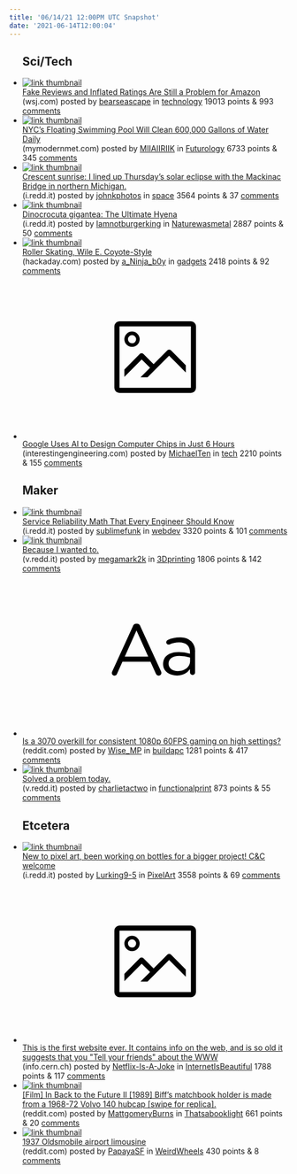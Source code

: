 ```yaml
---
title: '06/14/21 12:00PM UTC Snapshot'
date: '2021-06-14T12:00:04'
---
```

<ul>
<h2>Sci/Tech</h2>

<li><a href='https://www.wsj.com/articles/fake-reviews-and-inflated-ratings-are-still-a-problem-for-amazon-11623587313'><img src='https://b.thumbs.redditmedia.com/ZeaPkLzvjcMf81gslYwql45hPhSOT_GA6jzwNPa43sY.jpg' alt='link thumbnail'></a><div><div class='linkTitle'><a href='https://www.wsj.com/articles/fake-reviews-and-inflated-ratings-are-still-a-problem-for-amazon-11623587313'>Fake Reviews and Inflated Ratings Are Still a Problem for Amazon</a></div>(wsj.com) posted by <a href='https://www.reddit.com/user/bearseascape'>bearseascape</a> in <a href='https://www.reddit.com/r/technology'>technology</a> 19013 points & 993 <a href='https://www.reddit.com/r/technology/comments/nz0zy6/fake_reviews_and_inflated_ratings_are_still_a/'>comments</a></div></li>

<li><a href='https://mymodernmet.com/nyc-pluspool/?fbclid=IwAR0Ca9Sb5NvohXcTmVo8PQ5IQf-2WQYdyWKtCedRXEVX52d1ZRtCHEFQ3to'><img src='https://b.thumbs.redditmedia.com/OnCy9BH_W2AsHG4OlDLapIvYrjIdqwngbo7okITHOsI.jpg' alt='link thumbnail'></a><div><div class='linkTitle'><a href='https://mymodernmet.com/nyc-pluspool/?fbclid=IwAR0Ca9Sb5NvohXcTmVo8PQ5IQf-2WQYdyWKtCedRXEVX52d1ZRtCHEFQ3to'>NYC’s Floating Swimming Pool Will Clean 600,000 Gallons of Water Daily</a></div>(mymodernmet.com) posted by <a href='https://www.reddit.com/user/MIIAIIRIIK'>MIIAIIRIIK</a> in <a href='https://www.reddit.com/r/Futurology'>Futurology</a> 6733 points & 345 <a href='https://www.reddit.com/r/Futurology/comments/nyzxjm/nycs_floating_swimming_pool_will_clean_600000/'>comments</a></div></li>

<li><a href='https://i.redd.it/w0os27li54571.jpg'><img src='https://b.thumbs.redditmedia.com/Ggx-WHP0a15VpIk61oq7eroDKR6Xm2oxAWchmrkERis.jpg' alt='link thumbnail'></a><div><div class='linkTitle'><a href='https://i.redd.it/w0os27li54571.jpg'>Crescent sunrise: I lined up Thursday’s solar eclipse with the Mackinac Bridge in northern Michigan.</a></div>(i.redd.it) posted by <a href='https://www.reddit.com/user/johnkphotos'>johnkphotos</a> in <a href='https://www.reddit.com/r/space'>space</a> 3564 points & 37 <a href='https://www.reddit.com/r/space/comments/nz8dc3/crescent_sunrise_i_lined_up_thursdays_solar/'>comments</a></div></li>

<li><a href='https://i.redd.it/xbs83b96s1571.jpg'><img src='https://a.thumbs.redditmedia.com/6AzYi1fEUNhWbdfwG_bVmjX49YkAdrXCFVQZOl6G5y8.jpg' alt='link thumbnail'></a><div><div class='linkTitle'><a href='https://i.redd.it/xbs83b96s1571.jpg'>Dinocrocuta gigantea: The Ultimate Hyena</a></div>(i.redd.it) posted by <a href='https://www.reddit.com/user/Iamnotburgerking'>Iamnotburgerking</a> in <a href='https://www.reddit.com/r/Naturewasmetal'>Naturewasmetal</a> 2887 points & 50 <a href='https://www.reddit.com/r/Naturewasmetal/comments/nyy5qh/dinocrocuta_gigantea_the_ultimate_hyena/'>comments</a></div></li>

<li><a href='https://hackaday.com/2021/06/13/roller-skating-wile-e-coyote-style/'><img src='https://b.thumbs.redditmedia.com/UtNcN4ZkmVYOYDn0T8_Kcl1ALYUklhTtRqgDMl58--A.jpg' alt='link thumbnail'></a><div><div class='linkTitle'><a href='https://hackaday.com/2021/06/13/roller-skating-wile-e-coyote-style/'>Roller Skating, Wile E. Coyote-Style</a></div>(hackaday.com) posted by <a href='https://www.reddit.com/user/a_Ninja_b0y'>a_Ninja_b0y</a> in <a href='https://www.reddit.com/r/gadgets'>gadgets</a> 2418 points & 92 <a href='https://www.reddit.com/r/gadgets/comments/nz4r7b/roller_skating_wile_e_coyotestyle/'>comments</a></div></li>

<li><a href='https://interestingengineering.com/google-uses-ai-to-design-computer-chips-in-just-6-hours'><svg version='1.1' viewBox='-34 -14 104 64' preserveAspectRatio='xMidYMid meet' xmlns='http://www.w3.org/2000/svg' xmlns:xlink='http://www.w3.org/1999/xlink'>
    <title>link thumbnail</title>
    <path d='M32,4H4A2,2,0,0,0,2,6V30a2,2,0,0,0,2,2H32a2,2,0,0,0,2-2V6A2,2,0,0,0,32,4ZM4,30V6H32V30Z'></path>
    <path d='M8.92,14a3,3,0,1,0-3-3A3,3,0,0,0,8.92,14Zm0-4.6A1.6,1.6,0,1,1,7.33,11,1.6,1.6,0,0,1,8.92,9.41Z'></path>
    <path d='M22.78,15.37l-5.4,5.4-4-4a1,1,0,0,0-1.41,0L5.92,22.9v2.83l6.79-6.79L16,22.18l-3.75,3.75H15l8.45-8.45L30,24V21.18l-5.81-5.81A1,1,0,0,0,22.78,15.37Z'></path>
    </svg></a><div><div class='linkTitle'><a href='https://interestingengineering.com/google-uses-ai-to-design-computer-chips-in-just-6-hours'>Google Uses AI to Design Computer Chips in Just 6 Hours</a></div>(interestingengineering.com) posted by <a href='https://www.reddit.com/user/MichaelTen'>MichaelTen</a> in <a href='https://www.reddit.com/r/tech'>tech</a> 2210 points & 155 <a href='https://www.reddit.com/r/tech/comments/nz0vr4/google_uses_ai_to_design_computer_chips_in_just_6/'>comments</a></div></li>

<h2>Maker</h2>

<li><a href='https://i.redd.it/8qpfjopi93571.png'><img src='https://b.thumbs.redditmedia.com/wBZTnWKuh9qZj16Dt81QyFZKp28afQqAUAq4OGNKHyI.jpg' alt='link thumbnail'></a><div><div class='linkTitle'><a href='https://i.redd.it/8qpfjopi93571.png'>Service Reliability Math That Every Engineer Should Know</a></div>(i.redd.it) posted by <a href='https://www.reddit.com/user/sublimefunk'>sublimefunk</a> in <a href='https://www.reddit.com/r/webdev'>webdev</a> 3320 points & 101 <a href='https://www.reddit.com/r/webdev/comments/nz4jrt/service_reliability_math_that_every_engineer/'>comments</a></div></li>

<li><a href='https://v.redd.it/ahp44rpd94571'><img src='https://b.thumbs.redditmedia.com/CmIIQt7qOyx9PmwmTrS3WCeollY_zyr002BL8LcGuuE.jpg' alt='link thumbnail'></a><div><div class='linkTitle'><a href='https://v.redd.it/ahp44rpd94571'>Because I wanted to.</a></div>(v.redd.it) posted by <a href='https://www.reddit.com/user/megamark2k'>megamark2k</a> in <a href='https://www.reddit.com/r/3Dprinting'>3Dprinting</a> 1806 points & 142 <a href='https://www.reddit.com/r/3Dprinting/comments/nz8ta2/because_i_wanted_to/'>comments</a></div></li>

<li><a href='https://www.reddit.com/r/buildapc/comments/nyxm9l/is_a_3070_overkill_for_consistent_1080p_60fps/'><svg version='1.1' viewBox='-34 -12 104 64' preserveAspectRatio='xMidYMid slice' xmlns='http://www.w3.org/2000/svg' xmlns:xlink='http://www.w3.org/1999/xlink'>
    <title>text link thumbnail</title>
    <path d='M12.19,8.84a1.45,1.45,0,0,0-1.4-1h-.12a1.46,1.46,0,0,0-1.42,1L1.14,26.56a1.29,1.29,0,0,0-.14.59,1,1,0,0,0,1,1,1.12,1.12,0,0,0,1.08-.77l2.08-4.65h11l2.08,4.59a1.24,1.24,0,0,0,1.12.83,1.08,1.08,0,0,0,1.08-1.08,1.64,1.64,0,0,0-.14-.57ZM6.08,20.71l4.59-10.22,4.6,10.22Z'>
    </path>
    <path d='M32.24,14.78A6.35,6.35,0,0,0,27.6,13.2a11.36,11.36,0,0,0-4.7,1,1,1,0,0,0-.58.89,1,1,0,0,0,.94.92,1.23,1.23,0,0,0,.39-.08,8.87,8.87,0,0,1,3.72-.81c2.7,0,4.28,1.33,4.28,3.92v.5a15.29,15.29,0,0,0-4.42-.61c-3.64,0-6.14,1.61-6.14,4.64v.05c0,2.95,2.7,4.48,5.37,4.48a6.29,6.29,0,0,0,5.19-2.48V26.9a1,1,0,0,0,1,1,1,1,0,0,0,1-1.06V19A5.71,5.71,0,0,0,32.24,14.78Zm-.56,7.7c0,2.28-2.17,3.89-4.81,3.89-1.94,0-3.61-1.06-3.61-2.86v-.06c0-1.8,1.5-3,4.2-3a15.2,15.2,0,0,1,4.22.61Z'>
    </path>
    </svg></a><div><div class='linkTitle'><a href='https://www.reddit.com/r/buildapc/comments/nyxm9l/is_a_3070_overkill_for_consistent_1080p_60fps/'>Is a 3070 overkill for consistent 1080p 60FPS gaming on high settings?</a></div>(reddit.com) posted by <a href='https://www.reddit.com/user/Wise_MP'>Wise_MP</a> in <a href='https://www.reddit.com/r/buildapc'>buildapc</a> 1281 points & 417 <a href='https://www.reddit.com/r/buildapc/comments/nyxm9l/is_a_3070_overkill_for_consistent_1080p_60fps/'>comments</a></div></li>

<li><a href='https://v.redd.it/z284lb82y0571'><img src='https://b.thumbs.redditmedia.com/_AQaBDjhV8H88X_d8C1rz_7Eh07ZZnXHIhlvfC_6Qbs.jpg' alt='link thumbnail'></a><div><div class='linkTitle'><a href='https://v.redd.it/z284lb82y0571'>Solved a problem today.</a></div>(v.redd.it) posted by <a href='https://www.reddit.com/user/charlietactwo'>charlietactwo</a> in <a href='https://www.reddit.com/r/functionalprint'>functionalprint</a> 873 points & 55 <a href='https://www.reddit.com/r/functionalprint/comments/nyuz54/solved_a_problem_today/'>comments</a></div></li>

<h2>Etcetera</h2>

<li><a href='https://i.redd.it/7he4kqm5b3571.png'><img src='https://b.thumbs.redditmedia.com/EAlOj2dznhvk_b0eJ8OD7jOJycWQUtTqQwWdQi50agA.jpg' alt='link thumbnail'></a><div><div class='linkTitle'><a href='https://i.redd.it/7he4kqm5b3571.png'>New to pixel art, been working on bottles for a bigger project! C&amp;C welcome</a></div>(i.redd.it) posted by <a href='https://www.reddit.com/user/Lurking9-5'>Lurking9-5</a> in <a href='https://www.reddit.com/r/PixelArt'>PixelArt</a> 3558 points & 69 <a href='https://www.reddit.com/r/PixelArt/comments/nz4wzd/new_to_pixel_art_been_working_on_bottles_for_a/'>comments</a></div></li>

<li><a href='http://info.cern.ch/'><svg version='1.1' viewBox='-34 -14 104 64' preserveAspectRatio='xMidYMid meet' xmlns='http://www.w3.org/2000/svg' xmlns:xlink='http://www.w3.org/1999/xlink'>
    <title>link thumbnail</title>
    <path d='M32,4H4A2,2,0,0,0,2,6V30a2,2,0,0,0,2,2H32a2,2,0,0,0,2-2V6A2,2,0,0,0,32,4ZM4,30V6H32V30Z'></path>
    <path d='M8.92,14a3,3,0,1,0-3-3A3,3,0,0,0,8.92,14Zm0-4.6A1.6,1.6,0,1,1,7.33,11,1.6,1.6,0,0,1,8.92,9.41Z'></path>
    <path d='M22.78,15.37l-5.4,5.4-4-4a1,1,0,0,0-1.41,0L5.92,22.9v2.83l6.79-6.79L16,22.18l-3.75,3.75H15l8.45-8.45L30,24V21.18l-5.81-5.81A1,1,0,0,0,22.78,15.37Z'></path>
    </svg></a><div><div class='linkTitle'><a href='http://info.cern.ch/'>This is the first website ever. It contains info on the web, and is so old it suggests that you "Tell your friends" about the WWW</a></div>(info.cern.ch) posted by <a href='https://www.reddit.com/user/Netflix-Is-A-Joke'>Netflix-Is-A-Joke</a> in <a href='https://www.reddit.com/r/InternetIsBeautiful'>InternetIsBeautiful</a> 1788 points & 117 <a href='https://www.reddit.com/r/InternetIsBeautiful/comments/nz7usi/this_is_the_first_website_ever_it_contains_info/'>comments</a></div></li>

<li><a href='https://www.reddit.com/gallery/nz7050'><img src='https://b.thumbs.redditmedia.com/nXnN4-zno5mp58uXp2Cw2vPVRY4eSrJHvamWQ2YeIYM.jpg' alt='link thumbnail'></a><div><div class='linkTitle'><a href='https://www.reddit.com/gallery/nz7050'>[Film] In Back to the Future II [1989] Biff’s matchbook holder is made from a 1968-72 Volvo 140 hubcap [swipe for replica].</a></div>(reddit.com) posted by <a href='https://www.reddit.com/user/MattgomeryBurns'>MattgomeryBurns</a> in <a href='https://www.reddit.com/r/Thatsabooklight'>Thatsabooklight</a> 661 points & 20 <a href='https://www.reddit.com/r/Thatsabooklight/comments/nz7050/film_in_back_to_the_future_ii_1989_biffs/'>comments</a></div></li>

<li><a href='https://www.reddit.com/gallery/nzcjk5'><img src='https://b.thumbs.redditmedia.com/RCj285Ybxr2cqTEI4zgeSwMvZ6MLGKf1DTQ0XxETO2o.jpg' alt='link thumbnail'></a><div><div class='linkTitle'><a href='https://www.reddit.com/gallery/nzcjk5'>1937 Oldsmobile airport limousine</a></div>(reddit.com) posted by <a href='https://www.reddit.com/user/PapayaSF'>PapayaSF</a> in <a href='https://www.reddit.com/r/WeirdWheels'>WeirdWheels</a> 430 points & 8 <a href='https://www.reddit.com/r/WeirdWheels/comments/nzcjk5/1937_oldsmobile_airport_limousine/'>comments</a></div></li>

</ul>
